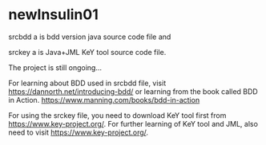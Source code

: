 # newInsulin01

srcbdd a is bdd version java source code file and 

srckey a is Java+JML KeY tool source code file.

The project is still ongoing...

For learning about BDD used in srcbdd file, visit https://dannorth.net/introducing-bdd/
or learning from the book called BDD in Action. https://www.manning.com/books/bdd-in-action

For using the srckey file, you need to download KeY tool first from https://www.key-project.org/.
For further learning of KeY tool and JML, also need to visit https://www.key-project.org/.

